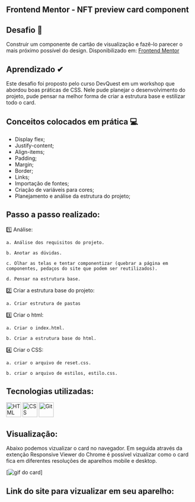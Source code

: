 ## Frontend Mentor - NFT preview card component
## Desafio 📝
Construir um componente de cartão de visualização e fazê-lo parecer o mais próximo possível do design. Disponibilizado em:
[Frontend Mentor](https://www.frontendmentor.io)

## Aprendizado ✔
Este desafio foi proposto pelo curso DevQuest em um workshop que abordou boas práticas de CSS. Nele pude planejar o desenvolvimento do projeto, pude pensar na melhor forma de criar a estrutura base e estilizar todo o card.

## Conceitos colocados em prática 💻
- Display flex;
- Justify-content;
- Align-items;
- Padding;
- Margin;
- Border;
- Links;
- Importação de fontes;
- Criação de variáveis para cores;
- Planejamento e análise da estrutura do projeto;

## Passo a passo realizado:
1️⃣ Análise:

    a. Análise dos requisitos do projeto.

    b. Anotar as dúvidas.

    c. Olhar as telas e tentar componentizar (quebrar a página em componentes, pedaços do site que podem ser reutilizados).

    d. Pensar na estrutura base.

2️⃣ Criar a estrutura base do projeto:

    a. Criar estrutura de pastas
    
3️⃣ Criar o html:

    a. Criar o index.html.

    b. Criar a estrutura base do html.
    
4️⃣ Criar o CSS:

    a. criar o arquivo de reset.css.

    b. criar o arquivo de estilos, estilo.css.

## Tecnologias utilizadas:
<div style="display: inline_block">
  <img src="https://cdn.jsdelivr.net/gh/devicons/devicon/icons/html5/html5-plain-wordmark.svg" title="HTML" width="40" height="40"/> 
  <img src="https://cdn.jsdelivr.net/gh/devicons/devicon/icons/css3/css3-plain-wordmark.svg" title="CSS" width="40" height="40"/>
  <img src="https://cdn.jsdelivr.net/gh/devicons/devicon/icons/git/git-original.svg" title="Git" width="40" height="40"/>
</div>

## Visualização:
Abaixo podemos vizualizar o card no navegador. Em seguida através da extenção Responsive Viewer do Chrome é possível vizualizar como o card fica em diferentes resoluções de aparelhos mobile e desktop.

[<img src="./card.gif" alt="gif do card">]

## Link do site para vizualizar em seu aparelho:
